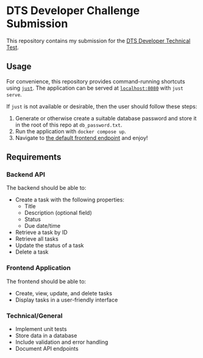 # DTS Developer Challenge Submission

This repository contains my submission for the [DTS Developer Technical Test](https://github.com/hmcts/dts-developer-challenge).

## Usage

For convenience, this repository provides command-running shortcuts using [`just`](https://github.com/casey/just).
The application can be served at [`localhost:8080`](http://localhost:8080) with `just serve`.

If `just` is not available or desirable, then the user should follow these steps:

1. Generate or otherwise create a suitable database password and store it in the root of this repo at `db_password.txt`.
2. Run the application with `docker compose up`.
3. Navigate to [the default frontend endpoint](http://localhost:8080) and enjoy!

## Requirements

### Backend API

The backend should be able to:

 - Create a task with the following properties:
   - Title
   - Description (optional field)
   - Status
   - Due date/time
 - Retrieve a task by ID
 - Retrieve all tasks
 - Update the status of a task
 - Delete a task

### Frontend Application

The frontend should be able to:

- Create, view, update, and delete tasks
- Display tasks in a user-friendly interface

### Technical/General

- Implement unit tests
- Store data in a database
- Include validation and error handling
- Document API endpoints
